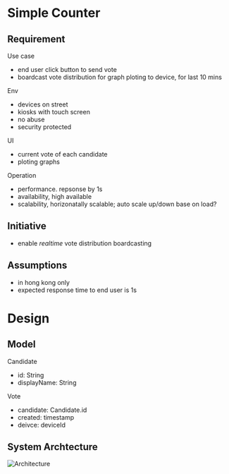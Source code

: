 # Simple Counter

## Requirement

Use case
- end user click button to send vote
- boardcast vote distribution for graph ploting to device, for last 10 mins 

Env
- devices on street
- kiosks with touch screen
- no abuse
- security protected

UI
- current vote of each candidate
- ploting graphs 

Operation
- performance. repsonse by 1s
- availability, high available
- scalability, horizonatally scalable; auto scale up/down base on load?

## Initiative

- enable *realtime* vote distribution boardcasting

## Assumptions

- in hong kong only
- expected response time to end user is 1s


# Design

## Model

Candidate
- id: String
- displayName: String

Vote
- candidate: Candidate.id 
- created: timestamp
- deivce: deviceId

## System Archtecture

![Architecture](https://www.planttext.com/plantuml/img/TPJ1Rjim38RlVWgUkwP1i5lH5KsJmzgbG04Fwo7eWPOPMxCY6XATB7lwKRRJfcZccwXVvCzFbE-YO91kwxBCSqcmS9Qym3e3k2bkVrYEpRnjdJKebltDjBZDNbKf1C5MjG1lO3sSUTKZdOLlyFtdqsgwoFFfOwwXAc1RG-jOW7nbFQa2bb-lVaVT39qNkqsX8l0-KiZ8bv3IPraMo0ZwoX6iYgEX5MC9z-ZG6mhdtQoAv6G2WJknleA7PsZHD2HGO2HW3v6xO6ZoyFobvI3Ggx4JXcXGgwcD7GN0jeMkdPQyzr0SmANAfYRJd7ZiaUM3VWqmU1pN_y7cQ3Fu76J9QwhqnYPoydfb-GEULEWnxokGtsbW_fB3olhkJy9OSx1_sGkwlWKij8lAxiY3OUyLeqrTYpMDreZnf84I1Niiom5nty0J-ufXBWxZUSJB4V62dHkonsjOe2-jvgDB-9Lo9q4NqmriqMD5PG_M6e8D1zXpQ3JN9c5LpQWcC0f3fUOzCsXU4BH3MwOBKO-d5AdAfUBeuyEb3J2Fs46lL7D6u6AyqnP5AFWq187GzN1tgJTz1HAXO0obmIX7HnUcPexAiTRUtU5jWfpTMb6RZUUzexAYX6Lv3qAczkouEa1irN_ejXUd8tqwCBDtuF1vP60ahz_u92UJz0wkuOMAOKOoNMfmF7kwCOPqSrba7sIpCxhPKPZTgLNz5Vm3)
